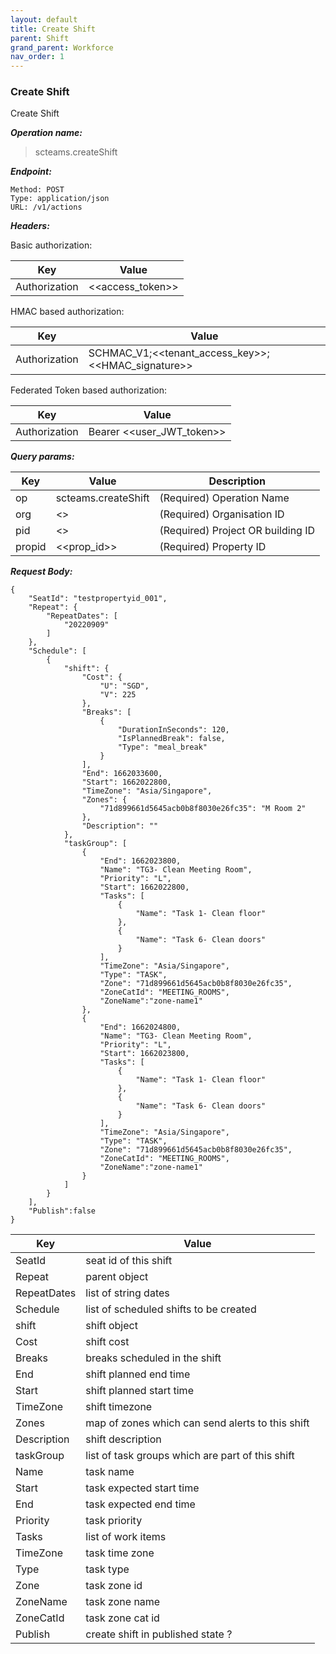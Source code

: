 ```yaml
---
layout: default
title: Create Shift
parent: Shift
grand_parent: Workforce
nav_order: 1
---
```



### Create Shift

Create Shift

***Operation name:***

> scteams.createShift

***Endpoint:***

```
Method: POST
Type: application/json
URL: /v1/actions
```

***Headers:***

Basic authorization:

|Key|Value|
|---|---|
|Authorization|<<access_token>>|


HMAC based authorization:

|Key|Value|
|---|---|
|Authorization|SCHMAC_V1;<<tenant_access_key>>;<<HMAC_signature>>|

Federated Token based authorization:

|Key|Value|
|---|---|
|Authorization|Bearer <<user_JWT_token>>|

***Query params:***

| Key | Value | Description |
| --- | ------|-------------|
| op | scteams.createShift | (Required) Operation Name |
| org | <<org>> | (Required) Organisation ID |
| pid | <<pid>> | (Required) Project OR building ID |
| propid | <<prop_id>> | (Required) Property ID |


***Request Body:***

```
{
    "SeatId": "testpropertyid_001",
    "Repeat": {
        "RepeatDates": [
            "20220909"
        ]
    },
    "Schedule": [
        {
            "shift": {
                "Cost": {
                    "U": "SGD",
                    "V": 225
                },
                "Breaks": [
                    {
                        "DurationInSeconds": 120,
                        "IsPlannedBreak": false,
                        "Type": "meal_break"
                    }
                ],
                "End": 1662033600,
                "Start": 1662022800,
                "TimeZone": "Asia/Singapore",
                "Zones": {
                    "71d899661d5645acb0b8f8030e26fc35": "M Room 2"
                },
                "Description": ""
            },
            "taskGroup": [
                {
                    "End": 1662023800,
                    "Name": "TG3- Clean Meeting Room",
                    "Priority": "L",
                    "Start": 1662022800,
                    "Tasks": [
                        {
                            "Name": "Task 1- Clean floor"
                        },
                        {
                            "Name": "Task 6- Clean doors"
                        }
                    ],
                    "TimeZone": "Asia/Singapore",
                    "Type": "TASK",
                    "Zone": "71d899661d5645acb0b8f8030e26fc35",
                    "ZoneCatId": "MEETING_ROOMS",
                    "ZoneName":"zone-name1"
                },
                {
                    "End": 1662024800,
                    "Name": "TG3- Clean Meeting Room",
                    "Priority": "L",
                    "Start": 1662023800,
                    "Tasks": [
                        {
                            "Name": "Task 1- Clean floor"
                        },
                        {
                            "Name": "Task 6- Clean doors"
                        }
                    ],
                    "TimeZone": "Asia/Singapore",
                    "Type": "TASK",
                    "Zone": "71d899661d5645acb0b8f8030e26fc35",
                    "ZoneCatId": "MEETING_ROOMS",
                    "ZoneName":"zone-name1"
                }
            ]
        }
    ],
    "Publish":false
}
```

|Key|Value|
|---|---|
|SeatId|seat id of this shift|
|Repeat|parent object|
|RepeatDates|list of string dates|
|Schedule|list of scheduled shifts to be created|
|shift|shift object|
|Cost|shift cost|
|Breaks|breaks scheduled in the shift|
|End|shift planned end time|
|Start|shift planned start time|
|TimeZone|shift timezone|
|Zones|map of zones which can send alerts to this shift|
|Description|shift description|
|taskGroup|list of task groups which are part of this shift|
|Name|task name|
|Start|task expected start time|
|End|task expected end time|
|Priority|task priority|
|Tasks|list of work items|
|TimeZone|task time zone|
|Type|task type|
|Zone|task zone id|
|ZoneName|task zone name|
|ZoneCatId|task zone cat id|
|Publish|create shift in published state ?|